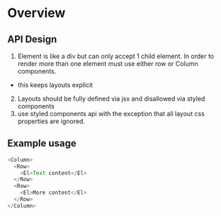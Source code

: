 # Overview

## API Design

1. Element is like a div but can only accept 1 child element. In order to render more than one element must use either row or Column components.

- this keeps layouts explicit

2. Layouts should be fully defined via jsx and disallowed via styled components
3. use styled components api with the exception that all layout css properties are ignored.

## Example usage

```javascript
<Column>
  <Row>
    <El>Text content</El>
  </Row>
  <Row>
    <El>More content</El>
  </Row>
</Column>
```
